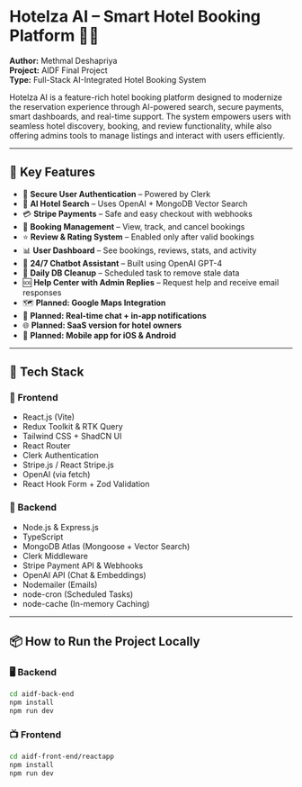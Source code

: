 # Hotelza AI – Smart Hotel Booking Platform 💼🏨

**Author:** Methmal Deshapriya  
**Project:** AIDF Final Project  
**Type:** Full-Stack AI-Integrated Hotel Booking System

Hotelza AI is a feature-rich hotel booking platform designed to modernize the reservation experience through AI-powered search, secure payments, smart dashboards, and real-time support. The system empowers users with seamless hotel discovery, booking, and review functionality, while also offering admins tools to manage listings and interact with users efficiently.

---

## 🎯 Key Features

- 🔐 **Secure User Authentication** – Powered by Clerk
- 🧠 **AI Hotel Search** – Uses OpenAI + MongoDB Vector Search
- 💳 **Stripe Payments** – Safe and easy checkout with webhooks
- 📅 **Booking Management** – View, track, and cancel bookings
- ⭐ **Review & Rating System** – Enabled only after valid bookings
- 📊 **User Dashboard** – See bookings, reviews, stats, and activity
- 🤖 **24/7 Chatbot Assistant** – Built using OpenAI GPT-4
- 🧹 **Daily DB Cleanup** – Scheduled task to remove stale data
- 🆘 **Help Center with Admin Replies** – Request help and receive email responses
- 🗺️ **Planned: Google Maps Integration**
- 🔔 **Planned: Real-time chat + in-app notifications**
- 🌐 **Planned: SaaS version for hotel owners**
- 📱 **Planned: Mobile app for iOS & Android**

---

## 🧰 Tech Stack

### 🔹 Frontend

- React.js (Vite)
- Redux Toolkit & RTK Query
- Tailwind CSS + ShadCN UI
- React Router
- Clerk Authentication
- Stripe.js / React Stripe.js
- OpenAI (via fetch)
- React Hook Form + Zod Validation

### 🔹 Backend

- Node.js & Express.js
- TypeScript
- MongoDB Atlas (Mongoose + Vector Search)
- Clerk Middleware
- Stripe Payment API & Webhooks
- OpenAI API (Chat & Embeddings)
- Nodemailer (Emails)
- node-cron (Scheduled Tasks)
- node-cache (In-memory Caching)

---

## 📦 How to Run the Project Locally

### 🖥️ Backend

```bash
cd aidf-back-end
npm install
npm run dev
```

### 📺 Frontend

```bash
cd aidf-front-end/reactapp
npm install
npm run dev
```
